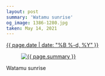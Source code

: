 ```yaml
---
layout: post
summary: 'Watamu sunrise'
og_image: 1386-1280.jpg
taken: May 14, 2021
---
```


<div class="post">
 <time>
  <a href="/1386">
   {{ page.date | date: "%B %-d, %Y" }}
  </a>
 </time>
 <a href="/1386">
  <figure data-taken="5/14/2021">
   <img alt="{{ page.summary }}" sizes="(min-width: 700px) 50vw, calc(100vw - 2rem)" src="{{ site.assets_url }}/1386-640.jpg" srcset="{{ site.assets_url }}/1386-320.jpg 320w, {{ site.assets_url }}/1386-640.jpg 640w, {{ site.assets_url }}/1386-960.jpg 960w, {{ site.assets_url }}/1386-1280.jpg 1280w"/>
  </figure>
 </a>
 <span>
  Watamu sunrise
 </span>
</div>

